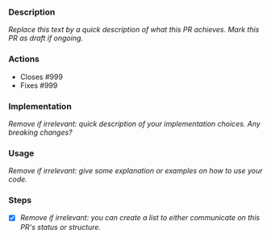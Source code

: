### Description
_Replace this text by a quick description of what this PR achieves. Mark this PR as draft if ongoing._

### Actions
- Closes #999
- Fixes #999

### Implementation
_Remove if irrelevant: quick description of your implementation choices. Any breaking changes?_

### Usage
_Remove if irrelevant: give some explanation or examples on how to use your code._

### Steps
- [X] _Remove if irrelevant: you can create a list to either communicate on this PR's status or structure._
